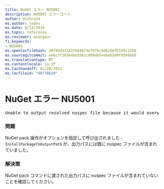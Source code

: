 ```yaml
---
title: NuGet エラー NU5001
description: NU5001 エラーコード
author: mishra14
ms.author: jodou
ms.date: 8/14/2018
ms.topic: reference
ms.reviewer: anangaur
f1_keywords:
- NU5001
ms.openlocfilehash: d9f8bd431437684b74e797bc0d6c6efb195c2258
ms.sourcegitcommit: ee6c3f203648a5561c809db54ebeb1d0f0598b68
ms.translationtype: MT
ms.contentlocale: ja-JP
ms.lasthandoff: 01/26/2021
ms.locfileid: "98778630"
---
```

# <a name="nuget-error-nu5001"></a>NuGet エラー NU5001
<pre>Unable to output resolved nuspec file because it would overwrite the original at 'F:\project\project.nuspec'.</pre>

### <a name="issue"></a>問題

NuGet pack 操作がオプションを指定して呼び出されました `-InstallPackageToOutputPath` が、出力パスには既に nuspec ファイルが含まれていました。


### <a name="solution"></a>解決策

NuGet pack コマンドに渡された出力パスに nuspec ファイルが含まれていないことを確認してください。

